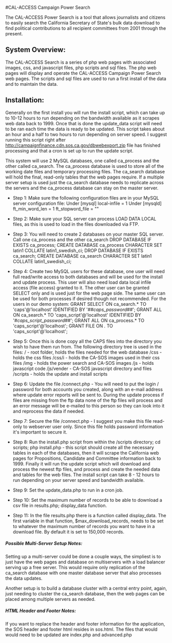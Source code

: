 #CAL-ACCESS Campaign Power Search

The CAL-ACCESS Power Search is a tool that allows journalists and citizens to easily search the California Secretary of State's bulk data download to find political contributions to all recipient committees from 2001 through the present.

## System Overview:
The CAL-ACCESS Search is a series of php web pages with associated images, css, and javascript files, php scripts and sql files.  The php web pages will display and operate the CAL-ACCESS Campaign Power Search web pages.  The scripts and sql files are used to run a first install of the data and to maintain the data.

## Installation:
Generally on the first install you will run the install script, which can take up to 10-12 hours to run depending on the bandwidth available as it scrapes web data back to 1999.  Once that is done the update_data script will need to be ran each time the data is ready to be updated.  This script takes about an hour and a half to two hours to run depending on server speed.  I suggest running this script right after http://campaignfinance.cdn.sos.ca.gov/dbwebexport.zip file has finished processing and that a cron is set up to run the update script.

This system will use 2 MySQL databases, one called ca_process and the other called ca_search.  The ca_process database is used to store all of the working date files and temporary processing files.  The ca_search database will hold the final, read-only tables that the web pages require.  If a multiple server setup is used just the ca_search database needs to replicate across the servers and the ca_process database can stay on the master server.


* Step 1: Make sure the following configuration files are in your MySQL server configuration file:
Under [mysql]
local-infile = 1
Under [mysqld]
ft_min_word_len = 1
ft_stopword_file = ""

* Step 2: Make sure your SQL server can process LOAD DATA LOCAL files, as this is used to load in the files downloaded via FTP.

* Step 3: You will need to create 2 databases on your master SQL server.  Call one ca_process and the other ca_search
DROP DATABASE IF EXISTS ca_process;
CREATE DATABASE ca_process CHARACTER SET latin1 COLLATE latin1_swedish_ci;
DROP DATABASE IF EXISTS ca_search;
CREATE DATABASE ca_search CHARACTER SET latin1 COLLATE latin1_swedish_ci;

* Step 4: Create two MySQL users for these database, one user will need full read/write access to both databases and will be used for the install and update process.  This user will also need load data local infile access (file access) granted to it. The other user can be granted SELECT only and is used just for the web page side.  The same user can be used for both processes if desired though not recommended.
For the users in our demo system:
GRANT SELECT ON ca_search.* TO 'caps'@'localhost' IDENTIFIED BY '##_caps_password_##';
GRANT ALL ON ca_search.* TO 'caps_script'@'localhost' IDENTIFIED BY '#_caps_script_password_##';
GRANT ALL ON ca_process.* TO 'caps_script'@'localhost';
GRANT FILE ON *.* TO 'caps_script'@'localhost';

* Step 5: Once this is done copy all the CAPS files into the directory you wish to have them run from.  The following directory tree is used in the files:
/ - root folder, holds the files needed for the web database
/css - holds the css files
/css/i - holds the CA-SOS images used in their css files
/img - holds the power search and CA-SOS images
/js - holds javascript code
/js/vender - CA-SOS javascript directory and files
/scripts - holds the update and install scripts

* Step 6: Update the file /connect.php - You will need to put the login / password for both accounts you created, along with an e-mail address where update error reports will be sent to.  During the update process if files are missing from the ftp data none of the ftp files will process and an error message will be e-mailed to this person so they can look into it and reprocess the data if needed.

* Step 7: Secure the file /connect.php - I suggest you make this file read-only to webserver user only.  Since this file holds password information it's important to secure it.

* Step 8: Run the install.php script from within the /scripts directory; cd scripts; php install.php - this script should create all the necessary tables in each of the databases, then it will scrape the California web pages for Propositions, Candidate and Committee information back to 1999.  Finally it will run the update script which will download and process the newest ftp files, and process and create the needed data and tables for the web files.  The install script can take 8 - 12 hours to run depending on your server speed and bandwidth available.

* Step 9: Set the update_data.php to run in a cron job.

* Step 10: Set the maximum number of records to be able to download a csv file in results.php; display_data function.

* Step 11: In the file results.php there is a function called display_data.  The first variable in that function, $max_download_records, needs to be set to whatever the maximum number of records you want to have in a download file.  By default it is set to 150,000 records.


##### Possible Multi-Server Setup Notes:
Setting up a multi-server could be done a couple ways, the simpliest is to just have the web pages and database on multiservers with a load balancer serving up a free server.  This would require only replication of the ca_search database with one master database server that also processes the data updates.

Another setup is to build a database cluster with a central entry point, again, just needing to cluster the ca_search database, then the web pages can be placed among multiple servers as needed.

##### HTML Header and Footer Notes:
If you want to replace the header and footer information for the application, the SOS header and footer html resides in sos.html. The files that would would need to be updated are index.php and advanced.php
